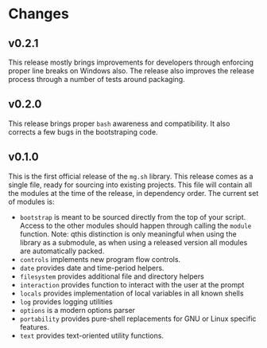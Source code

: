# Changes

## v0.2.1

This release mostly brings improvements for developers through enforcing proper
line breaks on Windows also. The release also improves the release process
through a number of tests around packaging.

## v0.2.0

This release brings proper `bash` awareness and compatibility. It also corrects
a few bugs in the bootstraping code.

## v0.1.0

This is the first official release of the `mg.sh` library. This release comes as
a single file, ready for sourcing into existing projects. This file will contain
all the modules at the time of the release, in dependency order. The current set
of modules is:

+ `bootstrap` is meant to be sourced directly from the top of your script.
  Access to the other modules should happen through calling the `module`
  function. Note: qthis distinction is only meaningful when using the library as
  a submodule, as when using a released version all modules are automatically
  packed.
+ `controls` implements new program flow controls.
+ `date` provides date and time-period helpers.
+ `filesystem` provides additional file and directory helpers
+ `interaction` provides function to interact with the user at the prompt
+ `locals` provides implementation of local variables in all known shells
+ `log` provides logging utilities
+ `options` is a modern options parser
+ `portability` provides pure-shell replacements for GNU or Linux specific
  features.
+ `text` provides text-oriented utility functions.
